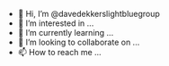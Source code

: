 - 👋 Hi, I’m @davedekkerslightbluegroup
- 👀 I’m interested in ...
- 🌱 I’m currently learning ...
- 💞️ I’m looking to collaborate on ...
- 📫 How to reach me ...

<!---
davedekkerslightbluegroup/davedekkerslightbluegroup is a ✨ special ✨ repository because its `README.md` (this file) appears on your GitHub profile.
You can click the Preview link to take a look at your changes.
--->
